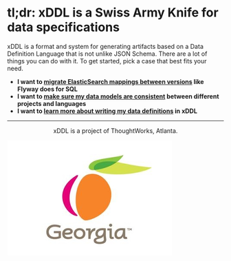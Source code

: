 tl;dr: xDDL is a Swiss Army Knife for data specifications
=========================================================


xDDL is a format and system for generating artifacts based on a Data Definition Language that is not unlike JSON Schema.
There are a lot of things you can do with it. To get started, pick a case that best fits your need.


 * **I want to [migrate ElasticSearch mappings between versions](./elasticsearch) like Flyway does for SQL**
 * **I want to [make sure my data models are consistent](./models) between different projects and languages**
 * **I want to [learn more about writing my data definitions](./models) in xDDL**     







----------
<p style="text-align: center;">
    xDDL is a project of ThoughtWorks, Atlanta.

 ![Georgia](./georgia.jpg)    
   
</p>

